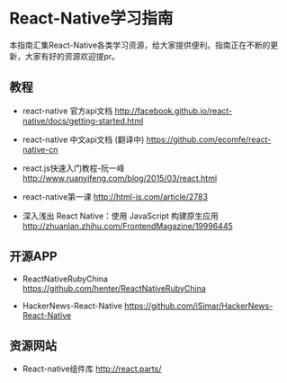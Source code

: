 # React-Native学习指南
本指南汇集React-Native各类学习资源，给大家提供便利。指南正在不断的更新，大家有好的资源欢迎提pr。

## 教程

* react-native 官方api文档
http://facebook.github.io/react-native/docs/getting-started.html

* react-native 中文api文档 (翻译中)
https://github.com/ecomfe/react-native-cn

* react.js快速入门教程-阮一峰
http://www.ruanyifeng.com/blog/2015/03/react.html

* react-native第一课
http://html-js.com/article/2783

* 深入浅出 React Native：使用 JavaScript 构建原生应用
http://zhuanlan.zhihu.com/FrontendMagazine/19996445


## 开源APP
* ReactNativeRubyChina
https://github.com/henter/ReactNativeRubyChina

* HackerNews-React-Native
https://github.com/iSimar/HackerNews-React-Native


## 资源网站
* React-native组件库
http://react.parts/
